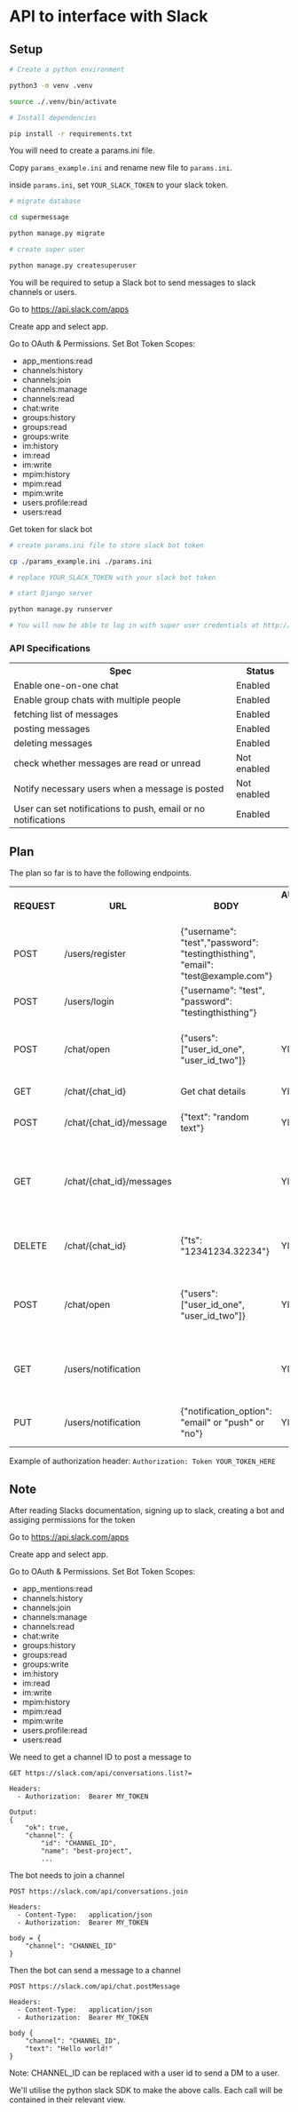 # API to interface with Slack

## Setup

```bash
# Create a python environment

python3 -m venv .venv

source ./.venv/bin/activate
```

```bash
# Install dependencies

pip install -r requirements.txt
```

You will need to create a params.ini file. 

Copy `params_example.ini` and rename new file to `params.ini`.

inside `params.ini`, set `YOUR_SLACK_TOKEN` to your slack token.

```bash
# migrate database

cd supermessage

python manage.py migrate
```

```bash
# create super user

python manage.py createsuperuser

```

You will be required to setup a Slack bot to send messages to slack channels or users.

Go to https://api.slack.com/apps

Create app and select app.

Go to OAuth & Permissions. Set Bot Token Scopes:

* app_mentions:read
* channels:history
* channels:join
* channels:manage
* channels:read
* chat:write
* groups:history
* groups:read
* groups:write
* im:history
* im:read
* im:write
* mpim:history
* mpim:read
* mpim:write
* users.profile:read
* users:read

Get token for slack bot

```bash
# create params.ini file to store slack bot token

cp ./params_example.ini ./params.ini

# replace YOUR_SLACK_TOKEN with your slack bot token

```

```bash
# start Django server

python manage.py runserver

# You will now be able to log in with super user credentials at http://localhost:8000/admin
```


### API Specifications
<table>
  <tr>
    <th>
      Spec
    </th>
    <th>
      Status
    </th>
  </tr>
  <tr>
    <td>
      Enable one-on-one chat
    </td>
    <td>
      Enabled
    </td>
  </tr>
  <tr>
    <td>
      Enable group chats with multiple people
    </td>
    <td>
      Enabled
    </td>
  </tr>
  <tr>
    <td>
      fetching list of messages
    </td>
    <td>
      Enabled
    </td>
  </tr>
  <tr>
    <td>
      posting messages
    </td>
    <td>
      Enabled
    </td>
  </tr>
  <tr>
    <td>
      deleting messages
    </td>
    <td>
      Enabled
    </td>
  </tr>
  <tr>
    <td>
      check whether messages are read or unread
    </td>
    <td>
      Not enabled
    </td>
  </tr>
  <tr>
    <td>
      Notify necessary users when a message is posted
    </td>
    <td>
      Not enabled
    </td>
  </tr>
  <tr>
    <td>
      User can set notifications to push, email or no notifications
    </td>
    <td>
      Enabled
    </td>
  </tr>
</table>

## Plan

The plan so far is to have the following endpoints.

<table>
  <tr>
    <th>REQUEST</th>
    <th>URL</th>
    <th>BODY</th>
    <th>AUTHORIZATION HEADER REQUIRED</th>
    <th>NOTES</th>
  </tr>
<tr>
  <td>POST</td>
  <td>/users/register</td>
  <td>{"username": "test","password": "testingthisthing", "email": "test@example.com"}</td>
  <td></td>
  <td>Creates new user</td>
</tr>
<tr>
  <td>POST</td>
  <td>/users/login</td>
  <td>{"username": "test", "password": "testingthisthing"}</td>
  <td></td>
  <td>Logs in and returns token</td>
</tr>
<tr>
  <td>POST</td>
  <td>/chat/open</td>
  <td>{"users": ["user_id_one", "user_id_two"]}</td>
  <td>YES</td>
  <td>Start new chat with users. Chat ID in response</td>
</tr>
<tr>
  <td>GET</td>
  <td>/chat/{chat_id}</td>
  <td>Get chat details</td>
  <td>YES</td>
  <td>Not yet implemented</td>
</tr>
<tr>
  <td>POST</td>
  <td>/chat/{chat_id}/message</td>
  <td>{"text": "random text"}</td>
  <td>YES</td>
  <td>Create new message in channel</td>
</tr>
<tr>
  <td>GET</td>
  <td>/chat/{chat_id}/messages</td>
  <td></td>
  <td>YES</td>
  <td>Get conversation history. Includes "ts" in reponse for deletion of message.</td>
</tr>
<tr>
  <td>DELETE</td>
  <td>/chat/{chat_id}</td>
  <td>{"ts": "12341234.32234"}</td>
  <td>YES</td>
  <td>Delete a specific message from a chat</td>
</tr>
<tr>
  <td>POST</td>
  <td>/chat/open</td>
  <td>{"users": ["user_id_one", "user_id_two"]}</td>
  <td>YES</td>
  <td>Create new private conversation with users. Returns channel ID</td>
</tr>
<tr>
  <td>GET</td>
  <td>/users/notification</td>
  <td></td>
  <td>YES</td>
  <td>Gets notification setting for logged inuser</td>
</tr>
<tr>
  <td>PUT</td>
  <td>/users/notification</td>
  <td>{"notification_option": "email" or "push" or "no"}</td>
  <td>YES</td>
  <td>Sets notification setting for user</td>
</tr>
</table>

Example of authorization header: `Authorization: Token YOUR_TOKEN_HERE`

## Note

After reading Slacks documentation, signing up to slack, creating a bot and assiging permissions for the token

Go to https://api.slack.com/apps

Create app and select app.

Go to OAuth & Permissions. Set Bot Token Scopes:

* app_mentions:read
* channels:history
* channels:join
* channels:manage
* channels:read
* chat:write
* groups:history
* groups:read
* groups:write
* im:history
* im:read
* im:write
* mpim:history
* mpim:read
* mpim:write
* users.profile:read
* users:read


We need to get a channel ID to post a message to

```
GET https://slack.com/api/conversations.list?=

Headers:
  - Authorization:  Bearer MY_TOKEN

Output:
{
    "ok": true,
    "channel": {
        "id": "CHANNEL_ID",
        "name": "best-project",
        ...

```

The bot needs to join a channel

```
POST https://slack.com/api/conversations.join

Headers:
  - Content-Type:   application/json
  - Authorization:  Bearer MY_TOKEN

body = {
    "channel": "CHANNEL_ID"
}
```

Then the bot can send a message to a channel

```
POST https://slack.com/api/chat.postMessage

Headers:
  - Content-Type:   application/json
  - Authorization:  Bearer MY_TOKEN

body {
    "channel": "CHANNEL_ID",
    "text": "Hello world!"
}
```
Note: CHANNEL_ID can be replaced with a user id to send a DM to a user.

We'll utilise the python slack SDK to make the above calls. Each call will be contained in their relevant view.


